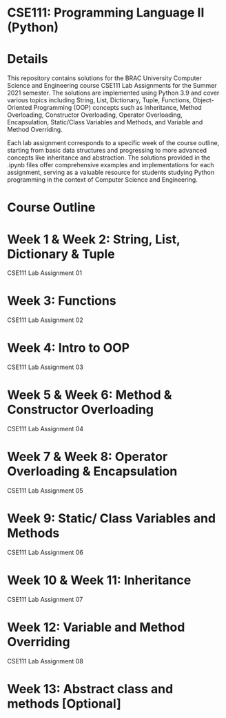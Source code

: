 # CSE111: Programming Language II (Python)

# Details
This repository contains solutions for the BRAC University Computer Science and Engineering course CSE111 Lab Assignments for the Summer 2021 semester. The solutions are implemented using Python 3.9 and cover various topics including String, List, Dictionary, Tuple, Functions, Object-Oriented Programming (OOP) concepts such as Inheritance, Method Overloading, Constructor Overloading, Operator Overloading, Encapsulation, Static/Class Variables and Methods, and Variable and Method Overriding.

Each lab assignment corresponds to a specific week of the course outline, starting from basic data structures and progressing to more advanced concepts like inheritance and abstraction. The solutions provided in the .ipynb files offer comprehensive examples and implementations for each assignment, serving as a valuable resource for students studying Python programming in the context of Computer Science and Engineering.

# Course Outline
# Week 1 & Week 2: String, List, Dictionary & Tuple
CSE111 Lab Assignment 01
# Week 3: Functions
CSE111 Lab Assignment 02
# Week 4: Intro to OOP
CSE111 Lab Assignment 03
# Week 5 & Week 6: Method & Constructor Overloading
CSE111 Lab Assignment 04
# Week 7 & Week 8: Operator Overloading & Encapsulation
CSE111 Lab Assignment 05
# Week 9: Static/ Class Variables and Methods
CSE111 Lab Assignment 06
# Week 10 & Week 11: Inheritance
CSE111 Lab Assignment 07
# Week 12: Variable and Method Overriding
CSE111 Lab Assignment 08
# Week 13: Abstract class and methods [Optional]
